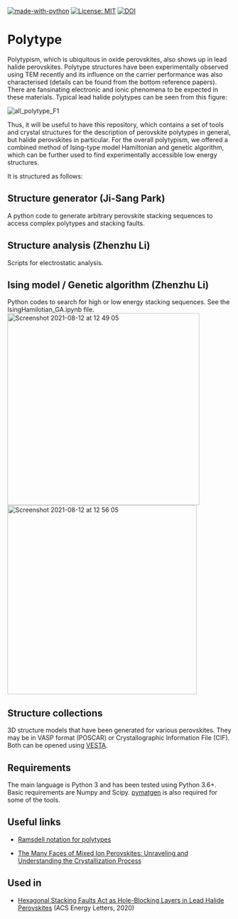 [![made-with-python](https://img.shields.io/badge/Made%20with-Python-1f425f.svg)](https://www.python.org/)
[![License: MIT](https://img.shields.io/badge/License-MIT-yellow.svg)](https://opensource.org/licenses/MIT)
[![DOI](https://zenodo.org/badge/258219170.svg)](https://zenodo.org/badge/latestdoi/258219170)

# Polytype

Polytypism, which is ubiquitous in oxide perovskites, also shows up in lead halide perovskites. Polytype structures have been experimentally observed using TEM recently and its influence on the carrier performance was also characterised (details can be found from the bottom reference papers). There are fansinating electronic and ionic phenomena to be expected in these materials. Typical lead halide polytypes can be seen from this figure:

![all_polytype_F1](https://user-images.githubusercontent.com/25340554/129134302-8d062153-55fe-4c4a-b642-4abf76af5481.png)

Thus, it will be useful to have this repository, which contains a set of tools and crystal structures for the description of perovskite polytypes in general, but halide perovskites in particular. For the overall polytypism, we offered a combined method of Ising-type model Hamiltonian and genetic algorithm, which can be further used to find experimentally accessible low energy structures.

It is structured as follows:
## Structure generator (Ji-Sang Park)

A python code to generate arbitrary perovskite stacking sequences to access complex polytypes and stacking faults.  
 
## Structure analysis (Zhenzhu Li)
 
Scripts for electrostatic analysis. 

## Ising model / Genetic algorithm (Zhenzhu Li)
 
Python codes to search for high or low energy stacking sequences. See the IsingHamilotian_GA.ipynb file.
<img width="432" alt="Screenshot 2021-08-12 at 12 49 05" src="https://user-images.githubusercontent.com/25340554/129135605-f54948a6-2106-43e2-a953-fcd64e15ff0f.png"><img width="426" alt="Screenshot 2021-08-12 at 12 56 05" src="https://user-images.githubusercontent.com/25340554/129136090-df791b25-e37f-4174-ad00-d49572622bd0.png">


## Structure collections
 
3D structure models that have been generated for various perovskites. They may be in VASP format (POSCAR) or Crystallographic Information File (CIF). Both can be opened using [VESTA](http://jp-minerals.org/vesta/en/).

Requirements
------------

The main language is Python 3 and has been tested using Python 3.6+. Basic requirements are Numpy and Scipy. [pymatgen](www.pymatgen.org) is also required for some of the tools.

Useful links
------------

* [Ramsdell notation for polytypes](https://www.tf.uni-kiel.de/matwis/amat/semi_en/kap_a/basics/ba_1_1.html)

* [The Many Faces of Mixed Ion Perovskites: Unraveling and Understanding the Crystallization Process](https://pubs.acs.org/doi/abs/10.1021/acsenergylett.7b00981) 

Used in
------------

* [Hexagonal Stacking Faults Act as Hole-Blocking Layers in Lead Halide Perovskites](https://pubs.acs.org/doi/10.1021/acsenergylett.0c01124) (ACS Energy Letters, 2020)
